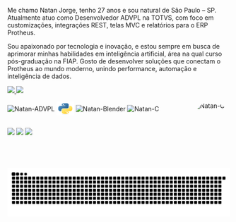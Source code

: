 Me chamo Natan Jorge, tenho 27 anos e sou natural de São Paulo – SP.
Atualmente atuo como Desenvolvedor ADVPL na TOTVS, com foco em customizações, integrações REST, telas MVC e relatórios para o ERP Protheus.

Sou apaixonado por tecnologia e inovação, e estou sempre em busca de aprimorar minhas habilidades em inteligência artificial, área na qual curso pós-graduação na FIAP.
Gosto de desenvolver soluções que conectam o Protheus ao mundo moderno, unindo performance, automação e inteligência de dados.

</div>
<div align="left">
  <a href="https://github.com/natanjorge">
  <img height="145em" src="https://github-readme-stats.vercel.app/api?username=natanjorge&show_icons=true&theme=tokyonight&include_all_commits=true&count_private=true"/>
  <img height="145em" src="https://github-readme-stats.vercel.app/api/top-langs/?username=natanjorge&layout=compact&langs_count=7&theme=tokyonight"/>
    </a>
</div>

<div style="display: inline_block"><br>
  <img align="center" alt="Natan-ADVPL" height="30" width="40" src="https://www.svgrepo.com/show/373420/advpl.svg">
  <img align="center" alt="Natan-Python" height="30" width="40" src="https://raw.githubusercontent.com/devicons/devicon/master/icons/python/python-original.svg">
  <img align="center" alt="Natan-Blender" height="30" width="40" src="https://cdn.jsdelivr.net/gh/devicons/devicon/icons/blender/blender-original.svg"> 
  <img align="center" alt="Natan-C" height="30" width="40" src="https://cdn.jsdelivr.net/gh/devicons/devicon/icons/c/c-original.svg"> 
  <img align="right" alt="Natan-GIF" height="150" style="border-radius:50px;" src="https://media.discordapp.net/attachments/851445670002163714/1030824484590063646/yoda-star-wars.gif">
</div>
  
  
  ##

<div> 
  <a href="https://www.linkedin.com/in/natanjorge" target="_blank"><img src="https://img.shields.io/badge/-LinkedIn-%230077B5?style=for-the-badge&logo=linkedin&logoColor=white" target="_blank"></a> 
  <a href="https://instagram.com/natanjorge" target="_blank"><img src="https://img.shields.io/badge/-Instagram-%23E4405F?style=for-the-badge&logo=instagram&logoColor=white" target="_blank"></a>
  <a href="mailto:natanjorge1913@gmail.com"><img src="https://img.shields.io/badge/-Gmail-%23333?style=for-the-badge&logo=gmail&logoColor=white" target="_blank"></a>

  ##
 <img src="https://raw.githubusercontent.com/natanjorge/natanjorge/output/snake.svg" alt="Snake animation" />

</div>
